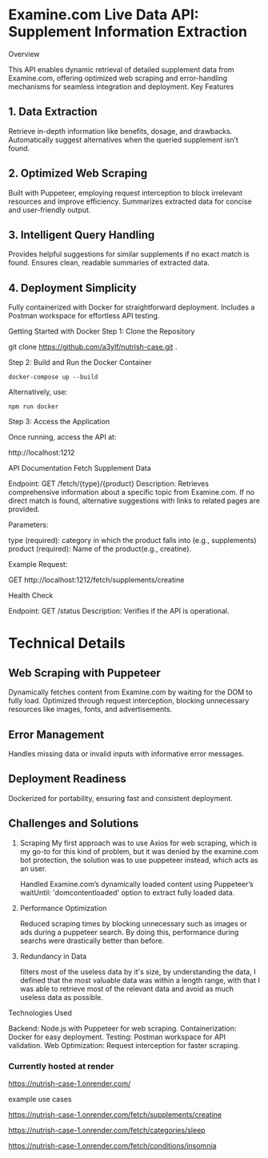 # Examine.com Live Data API: Supplement Information Extraction
Overview

This API enables dynamic retrieval of detailed supplement data from Examine.com, offering optimized web scraping and error-handling mechanisms for seamless integration and deployment.
Key Features

## 1. Data Extraction

Retrieve in-depth information like benefits, dosage, and drawbacks.
Automatically suggest alternatives when the queried supplement isn’t found.

## 2. Optimized Web Scraping

Built with Puppeteer, employing request interception to block irrelevant resources and improve efficiency.
Summarizes extracted data for concise and user-friendly output.

## 3. Intelligent Query Handling

Provides helpful suggestions for similar supplements if no exact match is found.
Ensures clean, readable summaries of extracted data.

## 4. Deployment Simplicity

Fully containerized with Docker for straightforward deployment.
Includes a Postman workspace for effortless API testing.

Getting Started with Docker
Step 1: Clone the Repository

git clone https://github.com/a3ylf/nutrish-case.git .

Step 2: Build and Run the Docker Container
````
docker-compose up --build
````

Alternatively, use:
````
npm run docker
````
Step 3: Access the Application

Once running, access the API at:

http://localhost:1212

API Documentation
Fetch Supplement Data

Endpoint: GET /fetch/{type}/{product}
Description: Retrieves comprehensive information about a specific topic from Examine.com. If no direct match is found, alternative suggestions with links to related pages are provided.

Parameters:

type (required): category in which the product falls into (e.g., supplements)
product (required): Name of the product(e.g., creatine).

Example Request:

GET http://localhost:1212/fetch/supplements/creatine

Health Check

Endpoint: GET /status
Description: Verifies if the API is operational.

# Technical Details
## Web Scraping with Puppeteer

Dynamically fetches content from Examine.com by waiting for the DOM to fully load.
Optimized through request interception, blocking unnecessary resources like images, fonts, and advertisements.


## Error Management

Handles missing data or invalid inputs with informative error messages.

## Deployment Readiness

Dockerized for portability, ensuring fast and consistent deployment.

## Challenges and Solutions
1. Scraping
   My first approach was to use Axios for web scraping, which is my go-to for this kind of problem, but it was denied by the examine.com bot protection, the solution was to use puppeteer instead, which acts as an user.

    Handled Examine.com’s dynamically loaded content using Puppeteer’s waitUntil: 'domcontentloaded' option to extract fully loaded data.

3. Performance Optimization

    Reduced scraping times by blocking unnecessary such as images or ads during a puppeteer search. By doing this, performance during searchs were drastically better than before.

4. Redundancy in Data

   filters most of the useless data by it's size, by understanding the data, I defined that the most valuable data was within a length range,
    with that I was able to retrieve most of the relevant data and avoid as much useless data as possible.


Technologies Used

Backend: Node.js with Puppeteer for web scraping.
Containerization: Docker for easy deployment.
Testing: Postman workspace for API validation.
Web Optimization: Request interception for faster scraping.

### Currently hosted at render

https://nutrish-case-1.onrender.com/

example use cases

https://nutrish-case-1.onrender.com/fetch/supplements/creatine

https://nutrish-case-1.onrender.com/fetch/categories/sleep

https://nutrish-case-1.onrender.com/fetch/conditions/insomnia
